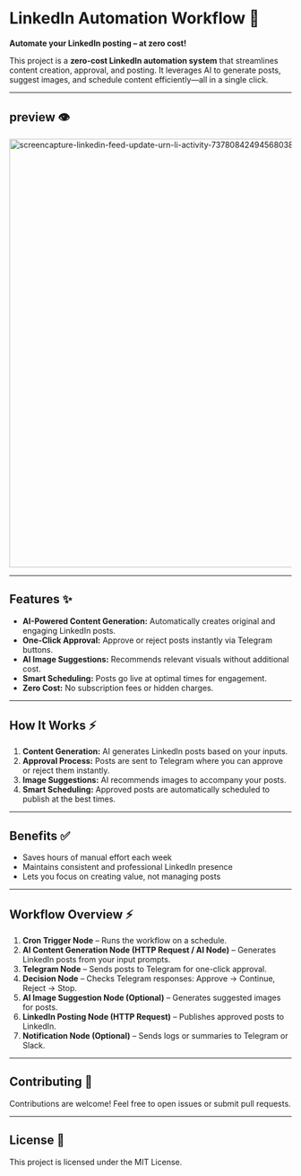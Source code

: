 

# LinkedIn Automation Workflow 🚀

**Automate your LinkedIn posting – at zero cost!**

This project is a **zero-cost LinkedIn automation system** that streamlines content creation, approval, and posting. It leverages AI to generate posts, suggest images, and schedule content efficiently—all in a single click.


---

## preview 👁️

<img width="1366" height="764" alt="screencapture-linkedin-feed-update-urn-li-activity-7378084249456803840-2025-09-28-20_43_43" src="https://github.com/user-attachments/assets/12930f3a-41ee-4a62-b632-9777b4ddba4e" />


---

## Features ✨

- **AI-Powered Content Generation:** Automatically creates original and engaging LinkedIn posts.
- **One-Click Approval:** Approve or reject posts instantly via Telegram buttons.
- **AI Image Suggestions:** Recommends relevant visuals without additional cost.
- **Smart Scheduling:** Posts go live at optimal times for engagement.
- **Zero Cost:** No subscription fees or hidden charges.

---

## How It Works ⚡

1. **Content Generation:** AI generates LinkedIn posts based on your inputs.
2. **Approval Process:** Posts are sent to Telegram where you can approve or reject them instantly.
3. **Image Suggestions:** AI recommends images to accompany your posts.
4. **Smart Scheduling:** Approved posts are automatically scheduled to publish at the best times.

---

## Benefits ✅

- Saves hours of manual effort each week
- Maintains consistent and professional LinkedIn presence
- Lets you focus on creating value, not managing posts

---

##  Workflow Overview ⚡


1. **Cron Trigger Node** – Runs the workflow on a schedule.  
2. **AI Content Generation Node (HTTP Request / AI Node)** – Generates LinkedIn posts from your input prompts.  
3. **Telegram Node** – Sends posts to Telegram for one-click approval.  
4. **Decision Node** – Checks Telegram responses: Approve → Continue, Reject → Stop.  
5. **AI Image Suggestion Node (Optional)** – Generates suggested images for posts.  
6. **LinkedIn Posting Node (HTTP Request)** – Publishes approved posts to LinkedIn.  
7. **Notification Node (Optional)** – Sends logs or summaries to Telegram or Slack.

---

## Contributing 🤝

Contributions are welcome! Feel free to open issues or submit pull requests.

---

## License 📄

This project is licensed under the MIT License.





